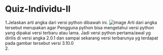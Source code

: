 # Quiz-Individu-II
1.Jelaskan arti angka dari versi python dibawah ini. 
  ![image](https://user-images.githubusercontent.com/92988781/138536446-f99ed3e5-b014-4b21-ad96-d915bbbb5c8e.png)
  Arti dari angka tersebut merupakan agar Pengguna python bisa mengetahui versi python yang dipakai versi terbaru atau lama. Jadi versi python pertama/awal yg dirilis di versi angka 2.0.1 dan sampai sekarang versi terbarunya yg terdapat pada gambar tersebut versi 3.10.0\
2.
